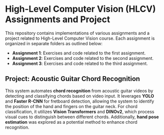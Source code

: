 # High-Level Computer Vision (HLCV) Assignments and Project

This repository contains implementations of various assignments and a project related to High-Level Computer Vision course. Each assignment is organized in separate folders as outlined below:

- **Assignment 1**: Exercises and code related to the first assignment.
- **Assignment 2**: Exercises and code related to the second assignment.
- **Assignment 3**: Exercises and code related to the third assignment.

## Project: Acoustic Guitar Chord Recognition

This system automates **chord recognition** from acoustic guitar videos by detecting and classifying chords based on video input. It leverages **YOLO** and **Faster R-CNN** for fretboard detection, allowing the system to identify the position of the hand and fingers on the guitar neck. For chord classification, it utilizes **Vision Transformers** and **DINOv2**, which process visual cues to distinguish between different chords. Additionally, **hand pose estimation** was explored as a potential method to enhance chord recognition.